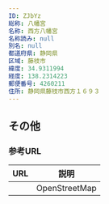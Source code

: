 ```yaml
---
ID: ZJbYz
総称: 八幡宮
名称: 西方八幡宮
名称読み: null
別名: null
都道府県: 静岡県
区域: 藤枝市
緯度: 34.9311994
経度: 138.2314223
郵便番号: 4260211
住所: 静岡県藤枝市西方１６９３
---
```


## その他

### 参考URL

| URL | 説明          |
| --- | ------------- |
|     | OpenStreetMap |

